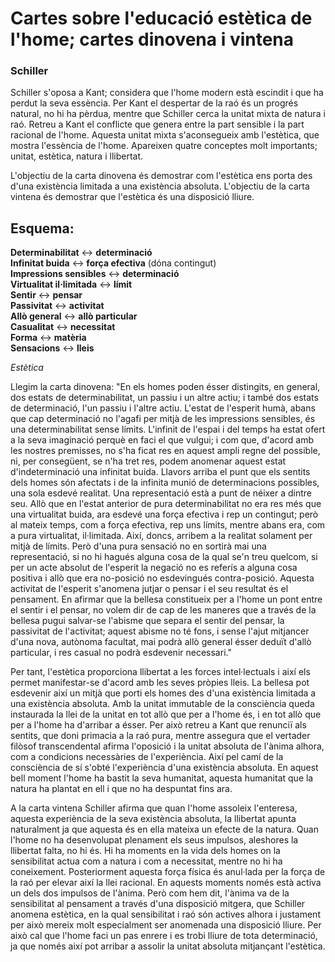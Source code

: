 # Cartes sobre l'educació estètica de l'home; cartes dinovena i vintena
### Schiller

Schiller s'oposa a Kant; considera que l'home modern està escindit i que ha perdut la seva essència. Per Kant el despertar de la raó és un progrés natural, no hi ha pèrdua, mentre que Schiller cerca la unitat mixta de natura i raó. Retreu a Kant el conflicte que genera entre la part sensible i la part racional de l'home. Aquesta unitat mixta s'aconsegueix amb l'estètica, que mostra l'essència de l'home. Apareixen quatre conceptes molt importants; unitat, estètica, natura i llibertat.

L'objectiu de la carta dinovena és demostrar com l'estètica ens porta des d'una existència limitada a una existència absoluta. L'objectiu de la carta vintena és demostrar que l'estètica és una disposició lliure.

## Esquema:

**Determinabilitat** ↔ **determinació**  
**Infinitat buida** ↔ **força efectiva** (dóna contingut)  
**Impressions sensibles** ↔ **determinació**  
**Virtualitat il·limitada** ↔ **límit**  
**Sentir** ↔ **pensar**  
**Passivitat** ↔ **activitat**  
**Allò general** ↔ **allò particular**  
**Casualitat** ↔ **necessitat**  
**Forma** ↔ **matèria**  
**Sensacions** ↔ **lleis**  

*Estètica*

Llegim la carta dinovena: "En els homes poden ésser distingits, en general, dos estats de determinabilitat, un passiu i un altre actiu; i també dos estats de determinació, l'un passiu i l'altre actiu. L'estat de l'esperit humà, abans que cap determinació no l'agafi per mitjà de les impressions sensibles, és una determinabilitat sense límits. L'infinit de l'espai i del temps ha estat ofert a la seva imaginació perquè en faci el que vulgui; i com que, d'acord amb les nostres premisses, no s'ha ficat res en aquest ampli regne del possible, ni, per consegüent, se n'ha tret res, podem anomenar aquest estat d'indeterminació una infinitat buida. Llavors arriba el punt que els sentits dels homes són afectats i de la infinita munió de determinacions possibles, una sola esdevé realitat. Una representació està a punt de néixer a dintre seu. Allò que en l'estat anterior de pura determinabilitat no era res més que una virtualitat buida, ara esdevé una força efectiva i rep un contingut; però al mateix temps, com a força efectiva, rep uns límits, mentre abans era, com a pura virtualitat, il·limitada. Així, doncs, arribem a la realitat solament per mitjà de límits. Però d'una pura sensació no en sortirà mai una representació, si no hi hagués alguna cosa de la qual se'n treu quelcom, si per un acte absolut de l'esperit la negació no es referís a alguna cosa positiva i allò que era no-posició no esdevingués contra-posició. Aquesta activitat de l'esperit s'anomena jutjar o pensar i el seu resultat és el pensament. En afirmar que la bellesa constitueix per a l'home un pont entre el sentir i el pensar, no volem dir de cap de les maneres que a través de la bellesa pugui salvar-se l'abisme que separa el sentir del pensar, la passivitat de l'activitat; aquest abisme no té fons, i sense l'ajut mitjancer d'una nova, autònoma facultat, mai podrà allò general ésser deduït d'allò particular, i res casual no podrà esdevenir necessari."

Per tant, l'estètica proporciona llibertat a les forces intel·lectuals i així els permet manifestar-se d'acord amb les seves pròpies lleis. La bellesa pot esdevenir així un mitjà que porti els homes des d'una existència limitada a una existència absoluta. Amb la unitat immutable de la consciència queda instaurada la llei de la unitat en tot allò que per a l'home és, i en tot allò que per a l'home ha d'arribar a ésser. Per això retreu a Kant que renunciï als sentits, que doni primacia a la raó pura, mentre assegura que el vertader filòsof transcendental afirma l'oposició i la unitat absoluta de l'ànima alhora, com a condicions necessàries de l'experiència. Així pel camí de la consciència de sí s'obté l'experiència d'una existència absoluta. En aquest bell moment l'home ha bastit la seva humanitat, aquesta humanitat que la natura ha plantat en ell i que no ha despuntat fins ara.

A la carta vintena Schiller afirma que quan l'home assoleix l'enteresa, aquesta experiència de la seva existència absoluta, la llibertat apunta naturalment ja que aquesta és en ella mateixa un efecte de la natura. Quan l'home no ha desenvolupat plenament els seus impulsos, aleshores la llibertat falta, no hi és. Hi ha moments en la vida dels homes on la sensibilitat actua com a natura i com a necessitat, mentre no hi ha coneixement. Posteriorment aquesta força física és anul·lada per la força de la raó per elevar així la llei racional. En aquests moments només està activa un dels dos impulsos de l'ànima. Però com hem dit, l'ànima va de la sensibilitat al pensament a través d'una disposició mitgera, que Schiller anomena estètica, en la qual sensibilitat i raó són actives alhora i justament per això mereix molt especialment ser anomenada una disposició lliure. Per això cal que l'home faci un pas enrere i es trobi lliure de tota determinació, ja que només així pot arribar a assolir la unitat absoluta mitjançant l'estètica.
